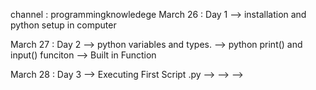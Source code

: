 channel : programmingknowledege
March 26 : Day 1 
    --> installation and python setup in computer 

March 27 : Day 2 
    -->  python variables and types.
    --> python print() and input() funciton
    --> Built in Function

March 28 : Day 3
    --> Executing First Script .py 
    -->
    -->
    -->